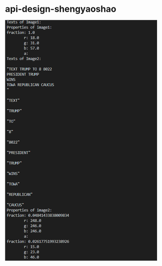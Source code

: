 # api-design-shengyaoshao
![](https://github.com/BUEC500C1/api-design-shengyaoshao/blob/master/result.png)
